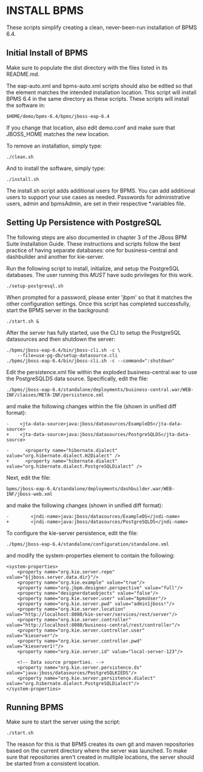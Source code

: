 INSTALL BPMS
============
These scripts simplify creating a clean, never-been-run installation
of BPMS 6.4.

Initial Install of BPMS
-----------------------
Make sure to populate the dist directory with the files listed in
its README.md.

The eap-auto.xml and bpms-auto.xml scripts should also be edited
so that the <installpath/> element matches the intended installation
location.  This script will install BPMS 6.4 in the same directory
as these scripts.  These scripts will install the software in:

    $HOME/demo/bpms-6.4/bpms/jboss-eap-6.4

If you change that location, also edit demo.conf and make sure that
JBOSS_HOME matches the new location.

To remove an installation, simply type:

    ./clean.sh

And to install the software, simply type:

    ./install.sh

The install.sh script adds additional users for BPMS.  You can add
additional users to support your use cases as needed.  Passwords
for administrative users, admin and bpmsAdmin, are set in their
respective *.variables file.

Setting Up Persistence with PostgreSQL
--------------------------------------
The following steps are also documented in chapter 3 of the JBoss
BPM Suite Installation Guide.  These instructions and scripts follow
the best practice of having separate databases:  one for business-central
and dashbuilder and another for kie-server.

Run the following script to install, initialize, and setup the
PostgreSQL databases.  The user running this *MUST* have sudo
privileges for this work.

    ./setup-postgresql.sh

When prompted for a password, please enter 'jbpm' so that it matches
the other configuration settings.  Once this script has completed
successfully, start the BPMS server in the background:

    ./start.sh &

After the server has fully started, use the CLI to setup the
PostgreSQL datasources and then shutdown the server:

    ./bpms/jboss-eap-6.4/bin/jboss-cli.sh -c \
        --file=use-pg-db/setup-datasource.cli
    ./bpms/jboss-eap-6.4/bin/jboss-cli.sh -c --command=":shutdown"

Edit the persistence.xml file within the exploded business-central.war
to use the PostgreSQLDS data source.  Specifically, edit the file:

    ./bpms/jboss-eap-6.4/standalone/deployments/business-central.war/WEB-INF/classes/META-INF/persistence.xml

and make the following changes within the file (shown in unified
diff format):

    -    <jta-data-source>java:jboss/datasources/ExampleDS</jta-data-source>
    +    <jta-data-source>java:jboss/datasources/PostgreSQLDS</jta-data-source>
    
    -      <property name="hibernate.dialect" value="org.hibernate.dialect.H2Dialect" />
    +      <property name="hibernate.dialect" value="org.hibernate.dialect.PostgreSQLDialect" />

Next, edit the file:

    bpms/jboss-eap-6.4/standalone/deployments/dashbuilder.war/WEB-INF/jboss-web.xml

and make the following changes (shown in unified diff format):

    -        <jndi-name>java:jboss/datasources/ExampleDS</jndi-name>
    +        <jndi-name>java:jboss/datasources/PostgreSQLDS</jndi-name>

To configure the kie-server persistence, edit the file:

    ./bpms/jboss-eap-6.4/standalone/configuration/standalone.xml

and modify the system-properties element to contain the following:

    <system-properties>
        <property name="org.kie.server.repo" value="${jboss.server.data.dir}"/>
        <property name="org.kie.example" value="true"/>
        <property name="org.jbpm.designer.perspective" value="full"/>
        <property name="designerdataobjects" value="false"/>
        <property name="org.kie.server.user" value="bpmsUser"/>
        <property name="org.kie.server.pwd" value="admin1jboss!"/>
        <property name="org.kie.server.location" value="http://localhost:8080/kie-server/services/rest/server"/>
        <property name="org.kie.server.controller" value="http://localhost:8080/business-central/rest/controller"/>
        <property name="org.kie.server.controller.user" value="kieserver"/>
        <property name="org.kie.server.controller.pwd" value="kieserver1!"/>
        <property name="org.kie.server.id" value="local-server-123"/>
    
        <!-- Data source properties. -->
        <property name="org.kie.server.persistence.ds" value="java:jboss/datasources/PostgreSQLKIEDS"/>
        <property name="org.kie.server.persistence.dialect" value="org.hibernate.dialect.PostgreSQLDialect"/>
    </system-properties>

Running BPMS
------------
Make sure to start the server using the script:

    ./start.sh

The reason for this is that BPMS creates its own git and maven
repositories based on the current directory where the server was
launched.  To make sure that repositories aren't created in multiple
locations, the server should be started from a consistent location.

